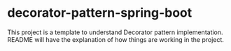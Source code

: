 # decorator-pattern-spring-boot
This project is a template to understand Decorator pattern implementation. README will have the explanation of how things are working in the project.
